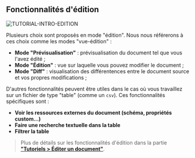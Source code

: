 
## Fonctionnalités d'édition

<div>
  <img
    alt="TUTORIAL-INTRO-EDITION"
    src="https://raw.githubusercontent.com/multi-coop/gitribute-documentation-content/main/images/tutorial/commented/tutorial-edition.png"
    />
</div>

Plusieurs choix sont proposés en mode "édition". Nous nous référerons à ces choix comme les modes "vue-édition" :

- **Mode "Prévisualisation"** : prévisualisation du document tel que vous l'avez édité ;
- **Mode "Édition"** : vue sur laquelle vous pouvez modifier le document ;
- **Mode "Diff"** : visualisation des différentences entre le document source et vos propres modifications ;

D'autres fonctionnalités peuvent être utiles dans le cas où vous travaillez sur un fichier de type "table" (comme un `csv`). Ces fonctionnalités spécifiques sont :

- **Voir les ressources externes du document (schéma, propriétés custom...)**
- **Faire une recherche textuelle dans la table**
- **Filtrer la table**

> Plus de détails sur les fonctionnalités d'édition dans la partie **["Tutoriels > Éditer un document"](/tutorial-edition)**.
